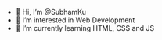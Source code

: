 - 👋 Hi, I’m @SubhamKu
- 👀 I’m interested in Web Development
- 🌱 I’m currently learning HTML, CSS and JS

<!---
SubhamKu/SubhamKu is a ✨ special ✨ repository because its `README.md` (this file) appears on your GitHub profile.
You can click the Preview link to take a look at your changes.
--->
